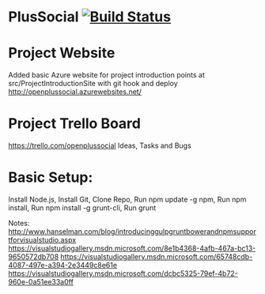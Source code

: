 PlusSocial [![Build Status](https://travis-ci.org/OpenPlusSocial/PlusSocial.svg)](https://travis-ci.org/OpenPlusSocial/PlusSocial)
==========


Project Website
===============
Added basic Azure website for project introduction
points at src/ProjectIntroductionSite with git hook and deploy
http://openplussocial.azurewebsites.net/


Project Trello Board
====================
https://trello.com/openplussocial
Ideas, Tasks and Bugs



Basic Setup:
============

Install Node.js,
Install Git,
Clone Repo,
Run npm update -g npm,
Run npm install,
Run npm install -g grunt-cli,
Run grunt



Notes:
http://www.hanselman.com/blog/introducinggulpgruntbowerandnpmsupportforvisualstudio.aspx
https://visualstudiogallery.msdn.microsoft.com/8e1b4368-4afb-467a-bc13-9650572db708
https://visualstudiogallery.msdn.microsoft.com/65748cdb-4087-497e-a394-2e3449c8e61e
https://visualstudiogallery.msdn.microsoft.com/dcbc5325-79ef-4b72-960e-0a51ee33a0ff